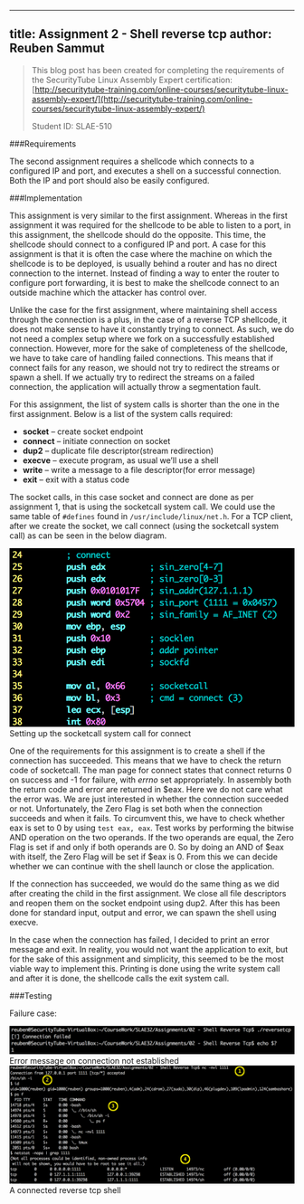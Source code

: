 -----
title: Assignment 2 - Shell reverse tcp
author: Reuben Sammut
-----

> This blog post has been created for completing the requirements of the SecurityTube Linux Assembly Expert certification: [http://securitytube-training.com/online-courses/securitytube-linux-assembly-expert/](http://securitytube-training.com/online-courses/securitytube-linux-assembly-expert/)
>
> Student ID: SLAE-510

###Requirements

The second assignment requires a shellcode which connects to a configured IP and port, and executes a shell on a successful connection. Both the IP and port should also be easily configured.

###Implementation

This assignment is very similar to the first assignment. Whereas in the first assignment it was required for the shellcode to be able to listen to a port, in this assignment, the shellcode should do the opposite. This time, the shellcode should connect to a configured IP and port. A case for this assignment is that it is often the case where the machine on which the shellcode is to be deployed, is usually behind a router and has no direct connection to the internet. Instead of finding a way to enter the router to configure port forwarding, it is best to make the shellcode connect to an outside machine which the attacker has control over.

Unlike the case for the first assignment, where maintaining shell access through the connection is a plus, in the case of a reverse TCP shellcode, it does not make sense to have it constantly trying to connect. As such, we do not need a complex setup where we fork on a successfully established connection. However, more for the sake of completeness of the shellcode, we have to take care of handling failed connections. This means that if connect fails for any reason, we should not try to redirect the streams or spawn a shell. If we actually try to redirect the streams on a failed connection, the application will actually throw a segmentation fault.

For this assignment, the list of system calls is shorter than the one in the first assignment. Below is a list of the system calls required:

- **socket** – create socket endpoint
- **connect** – initiate connection on socket
- **dup2** – duplicate file descriptor(stream redirection)
- **execve** – execute program, as usual we’ll use a shell
- **write** – write a message to a file descriptor(for error message)
- **exit** – exit with a status code

The socket calls, in this case socket and connect are done as per assignment 1, that is using the socketcall system call. We could use the same table of `#defines` found in `/usr/include/linux/net.h`. For a TCP client, after we create the socket, we call connect (using the socketcall system call) as can be seen in the below diagram.

<div class="figure">
<a href="/images/slae_02-01_connect_socketcall.png">
<img src="/images/slae_02-01_connect_socketcall.png" />
</a>
Setting up the socketcall system call for connect
</div>

One of the requirements for this assignment is to create a shell if the connection has succeeded. This means that we have to check the return code of socketcall. The man page for connect states that connect returns 0 on success and -1 for failure, with _errno_ set appropriately. In assembly both the return code and error are returned in $eax. Here we do not care what the error was. We are just interested in whether the connection succeeded or not. Unfortunately, the Zero Flag is set both when the connection succeeds and when it fails. To circumvent this, we have to check whether eax is set to 0 by using `test eax, eax`. Test works by performing the bitwise AND operation on the two operands. If the two operands are equal, the Zero Flag is set if and only if both operands are 0. So by doing an AND of $eax with itself, the Zero Flag will be set if $eax is 0. From this we can decide whether we can continue with the shell launch or close the application.

If the connection has succeeded, we would do the same thing as we did after creating the child in the first assignment. We close all file descriptors and reopen them on the socket endpoint using dup2. After this has been done for standard input, output and error, we can spawn the shell using execve.

In the case when the connection has failed, I decided to print an error message and exit. In reality, you would not want the application to exit, but for the sake of this assignment and simplicity, this seemed to be the most viable way to implement this. Printing is done using the write system call and after it is done, the shellcode calls the exit system call.

###Testing

Failure case:
<div class="figure">
<a href="/images/slae_02-02_connect_failed.png">
<img src="/images/slae_02-02_connect_failed.png" />
</a>
Error message on connection not established
</div>

<div class="figure">
<a href="/images/slae_02-03_run_shellcode.png">
<img src="/images/slae_02-03_run_shellcode.png" />
</a>
A connected reverse tcp shell
</div>
